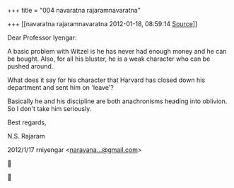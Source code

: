 +++
title = "004 navaratna rajaramnavaratna"

+++
[[navaratna rajaramnavaratna	2012-01-18, 08:59:14 [Source](https://groups.google.com/g/bvparishat/c/7YYgoN5QBK0)]]



Dear Professor Iyengar:



 A basic problem with Witzel is he has never had enough money and he can be bought. Also, for all his bluster, he is a weak character who can be pushed around.



 What does it say for his character that Harvard has closed down his department and sent him on 'leave'?



 Basically he and his discipline are both anachronisms heading into oblivion. So I don't take him seriously.



Best regards,

N.S. Rajaram  
  

2012/1/17 rniyengar \<[narayana...@gmail.com]()\>  





